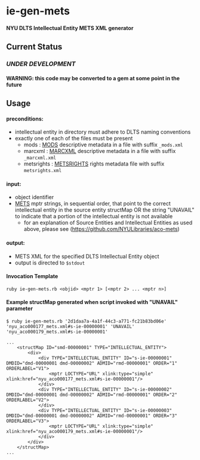 # ie-gen-mets

#### NYU DLTS Intellectual Entity METS XML generator

## Current Status

### *UNDER DEVELOPMENT*
#### WARNING: this code may be converted to a gem at some point in the future


## Usage

#### preconditions:
     
- intellectual entity in directory must adhere to DLTS naming conventions
- exactly one of each of the files must be present
  - mods : [MODS](http://www.loc.gov/standards/mods/) descriptive metadata in a file with suffix ```_mods.xml```
  - marcxml : [MARCXML](http://www.loc.gov/standards/marcxml/) descriptive metadata in a file with suffix ```_marcxml.xml```
  - metsrights : [METSRIGHTS](http://www.loc.gov/standards/rights/METSRights.xsd) rights metadata file with suffix ```metsrights.xml```

#### input:
- object identifier
- [METS](http://www.loc.gov/standards/mets/) mptr strings, in sequential order, that point to the correct intellectual entity in the source entity structMap OR the string "UNAVAIL" to indicate that a portion of the intellectual entity is not available 
  - for an explanation of Source Entities and Intellectual Entities as used above, please see (https://github.com/NYULibraries/aco-mets)

#### output:
- METS XML for the specified DLTS Intellectual Entity object
- output is directed to ```$stdout```


#### Invocation Template
```
ruby ie-gen-mets.rb <objid> <mptr 1> [<mptr 2> ... <mptr n>]
```


#### Example structMap generated when script invoked with "UNAVAIL" parameter
```
$ ruby ie-gen-mets.rb '2d1daa7a-4a1f-44c3-a771-fc21b83bd06e'  'nyu_aco000177_mets.xml#s-ie-00000001' 'UNAVAIL' 'nyu_aco000179_mets.xml#s-ie-00000001'
```

```
...
    <structMap ID="smd-00000001" TYPE="INTELLECTUAL_ENTITY">
        <div>
            <div TYPE="INTELLECTUAL_ENTITY" ID="s-ie-00000001" DMDID="dmd-00000001 dmd-00000002" ADMID="rmd-00000001" ORDER="1" ORDERLABEL="V1">
                <mptr LOCTYPE="URL" xlink:type="simple" xlink:href="nyu_aco000177_mets.xml#s-ie-00000001"/>
            </div>
            <div TYPE="INTELLECTUAL_ENTITY" ID="s-ie-00000002" DMDID="dmd-00000001 dmd-00000002" ADMID="rmd-00000001" ORDER="2" ORDERLABEL="V2">
            </div>
            <div TYPE="INTELLECTUAL_ENTITY" ID="s-ie-00000003" DMDID="dmd-00000001 dmd-00000002" ADMID="rmd-00000001" ORDER="3" ORDERLABEL="V3">
                <mptr LOCTYPE="URL" xlink:type="simple" xlink:href="nyu_aco000179_mets.xml#s-ie-00000001"/>
            </div>
        </div>
    </structMap>
...
```

